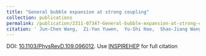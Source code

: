 ```yaml
---
title: "General bubble expansion at strong coupling"
collection: publications
permalink: /publication/2311-07347-General-bubble-expansion-at-strong-coupling
citation: ' Jun-Chen Wang,  Zi-Yan Yuwen,  Yu-Shi Hao,  Shao-Jiang Wang, &quot;General bubble expansion at strong coupling.&quot; <i>Phys. Rev. D</i> 109 (2024) 9, 096012.  [arXiv:2311.07347](https://arxiv.org/abs/2311.07347) . '
---
```

DOI: [10.1103/PhysRevD.109.096012](https://doi.org/10.1103/PhysRevD.109.096012). 
Use [INSPIREHEP](https://inspirehep.net/literature?sort=mostrecent&size=25&page=1&q=Wang%3A2023lam) for full citation